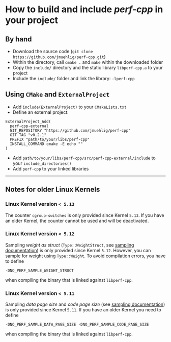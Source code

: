 # How to build and include *perf-cpp* in your project

## By hand
* Download the source code (`git clone https://github.com/jmuehlig/perf-cpp.git`)
* Within the directory, call `cmake .` and `make` within the downloaded folder
* Copy the `include/` directory and the static library `libperf-cpp.a` to your project
* Include the `include/` folder and link the library: `-lperf-cpp`

## Using `CMake` and `ExternalProject`
* Add `include(ExternalProject)` to your `CMakeLists.txt`
* Define an external project:
```
ExternalProject_Add(
  perf-cpp-external
  GIT_REPOSITORY "https://github.com/jmuehlig/perf-cpp"
  GIT_TAG "v0.2.1"
  PREFIX "path/to/your/libs/perf-cpp"
  INSTALL_COMMAND cmake -E echo ""
)
```
* Add `path/to/your/libs/perf-cpp/src/perf-cpp-external/include` to your `include_directories()`
* Add `perf-cpp` to your linked libraries

---

## Notes for older Linux Kernels
###  Linux Kernel version `< 5.13`
The counter `cgroup-switches` is only provided since Kernel `5.13`.
If you have an older Kernel, the counter cannot be used and will be deactivated.

### Linux Kernel version `< 5.12`
Sampling *weight as struct* (`Type::WeightStruct`, see [sampling documentation](docs/sampling.md)) is only provided since Kernel `5.12`.
However, you can sample for weight using `Type::Weight`. To avoid compilation errors, you have to define 


    -DNO_PERF_SAMPLE_WEIGHT_STRUCT


when compiling the binary that is linked against `libperf-cpp`.

### Linux Kernel version `< 5.11`
Sampling *data page size* and *code page size*  (see [sampling documentation](docs/sampling.md)) is only provided since Kernel `5.11`.
If you have an older Kernel you need to define


    -DNO_PERF_SAMPLE_DATA_PAGE_SIZE -DNO_PERF_SAMPLE_CODE_PAGE_SIZE


when compiling the binary that is linked against `libperf-cpp`.

